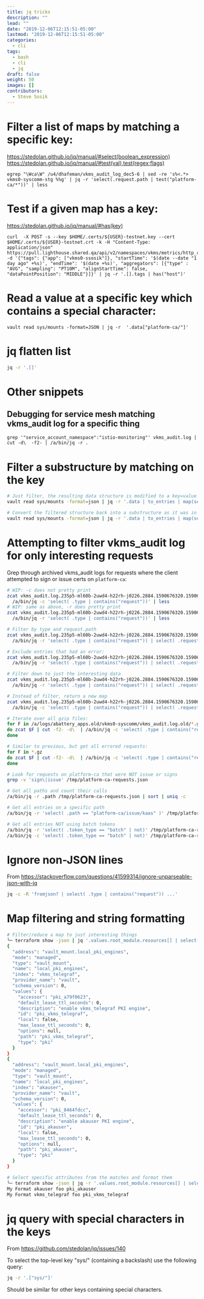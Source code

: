 ```yaml
---
title: jq tricks
description: ""
lead: ""
date: "2019-12-06T12:15:51-05:00"
lastmod: "2019-12-06T12:15:51-05:00"
categories:
  - cli
tags:
  - bash
  - cli
  - jq
draft: false
weight: 50
images: []
contributors:
  - Steve Sosik
---
```


# Filter a list of maps by matching a specific key:
<https://stedolan.github.io/jq/manual/#select(boolean_expression)>
<https://stedolan.github.io/jq/manual/#test(val),test(regex;flags)>
```
egrep "\Wca\W" /u4/dhafeman/vkms_audit_log_dec5-6 | sed -re 's%<.*> vkms0-syscomm-stg %%g' | jq -r 'select(.request.path | test("platform-ca/*"))' | less
```

# Test if a given map has a key:
<https://stedolan.github.io/jq/manual/#has(key)>
```
curl  -X POST -s --key $HOME/.certs/${USER}-testnet.key --cert $HOME/.certs/${USER}-testnet.crt -k -H "Content-Type: application/json" https://pull.lighthouse.shared.qa/api/v2/namespaces/vkms/metrics/http_response_time.gauge/query -d '{"tags": {"app": ["vkms0-ssosik"]}, "startTime": '$(date --date "1 day ago" +%s)', "endTime": '$(date +%s)', "aggregators": [{"type" : "AVG", "sampling": "PT10M", "alignStartTime": false, "dataPointPosition": "MIDDLE"}]}' | jq -r '.[].tags | has("host")'
```

# Read a value at a specific key which contains a special character:

```
vault read sys/mounts -format=JSON | jq -r  '.data["platform-ca/"]'
```

# jq flatten list

```bash
jq -r '.[]'
```

# Other snippets

## Debugging for service mesh matching vkms_audit log for a specific thing
```
grep '"service_account_namespace":"istio-monitoring"' vkms_audit.log | cut -d\  -f2- | /a/bin/jq -r .
```

# Filter a substructure by matching on the key

```bash
# Just filter, the resulting data structure is modified to a key=value format
vault read sys/mounts -format=json | jq -r '.data | to_entries | map(select(.key | match("<submatch string>")))'

# Convert the filtered structure back into a substructure as it was in the original data
vault read sys/mounts -format=json | jq -r '.data | to_entries | map(select(.key | match("test"))) | map(.value)'
```

# Attempting to filter vkms_audit log for only interesting requests

Grep through archived vkms_audit logs for requests where the client attempted to
sign or issue certs on `platform-ca`:

```bash
# WIP: -c does not pretty print
zcat vkms_audit.log.235p5-ml60b-2uwd4-h22rh-j0226.2884.1590676320.1590676462.gz | cut -f2- -d\  | \
  /a/bin/jq -c 'select( .type | contains("request"))' | less
# WIP: same as above, -r does pretty print
zcat vkms_audit.log.235p5-ml60b-2uwd4-h22rh-j0226.2884.1590676320.1590676462.gz | cut -f2- -d\  | \
  /a/bin/jq -r 'select( .type | contains("request"))' | less

# Filter by type and request.path
zcat vkms_audit.log.235p5-ml60b-2uwd4-h22rh-j0226.2884.1590676320.1590676462.gz | cut -f2- -d\  | \
  /a/bin/jq -r 'select( .type | contains("request")) | select( .request.path | contains("platform-ca"))' | less

# Exclude entries that had an error:
zcat vkms_audit.log.235p5-ml60b-2uwd4-h22rh-j0226.2884.1590676320.1590676462.gz | cut -f2- -d\  | \
  /a/bin/jq -r 'select( .type | contains("request")) | select( .request.path | contains("platform-ca")) | select( has("error") | not)' | less

# Filter down to just the interesting data
zcat vkms_audit.log.235p5-ml60b-2uwd4-h22rh-j0226.2884.1590676320.1590676462.gz | cut -f2- -d\  | \
  /a/bin/jq -r 'select( .type | contains("request")) | select( .request.path | contains("platform-ca")) | select( has("error") | not) | .time, .auth.metadata.role, .auth.display_name, .auth.token_type, .request.path' | less

# Instead of filter, return a new map
zcat vkms_audit.log.235p5-ml60b-2uwd4-h22rh-j0226.2884.1590676320.1590676462.gz | cut -f2- -d\  | \
  /a/bin/jq -c 'select( .type | contains("request")) | select( .request.path | contains("platform-ca")) | select( has("error") | not) | {time: .time, role: .auth.metadata.role, name: .auth.display_name, token_type: .auth.token_type, path: .request.path}' | less

# Iterate over all gzip files:
for F in /a/logs/abattery_apps.old/vkms0-syscomm/vkms_audit.log.old/*.gz
do zcat $F | cut -f2- -d\  | /a/bin/jq -c 'select( .type | contains("request")) | select( .request.path | contains("platform-ca")) | select( has("error") | not) | {time: .time, role: .auth.metadata.role, name: .auth.display_name, token_type: .auth.token_type, path: .request.path}' >> /tmp/platform-ca-requests.json
done

# Similar to previous, but get all errored requests:
for F in *.gz
do zcat $F | cut -f2- -d\  | /a/bin/jq -c 'select( .type | contains("request")) | select( .request.path | contains("platform-ca")) | select( has("error")) | {time: .time, role: .auth.metadata.role, name: .auth.display_name, token_type: .auth.token_type, path: .request.path}' >> /tmp/platform-ca-error-requests.json
done

# Look for requests on platform-ca that were NOT issue or signs
grep -v 'sign\|issue' /tmp/platform-ca-requests.json

# Get all paths and count their calls
/a/bin/jq -r .path /tmp/platform-ca-requests.json | sort | uniq -c

# Get all entries on a specific path
/a/bin/jq -r 'select( .path == "platform-ca/issue/kaas" )' /tmp/platform-ca-requests.json | less

# Get all entries NOT using batch tokens
/a/bin/jq -r 'select( .token_type == "batch" | not)' /tmp/platform-ca-requests.json | less
/a/bin/jq -c 'select( .token_type == "batch" | not)' /tmp/platform-ca-requests.json
```

# Ignore non-JSON lines

From https://stackoverflow.com/questions/41599314/ignore-unparseable-json-with-jq

```bash
jq -c -R 'fromjson? | select( .type | contains("request")) ...'
```

# Map filtering and string formatting

```bash
# Filter/reduce a map to just interesting things
╰─ terraform show -json | jq '.values.root_module.resources[] | select(.address == "vault_mount.local_pki_engines")'
{
  "address": "vault_mount.local_pki_engines",
  "mode": "managed",
  "type": "vault_mount",
  "name": "local_pki_engines",
  "index": "vkms_telegraf",
  "provider_name": "vault",
  "schema_version": 0,
  "values": {
    "accessor": "pki_a79f0623",
    "default_lease_ttl_seconds": 0,
    "description": "enable vkms_telegraf PKI engine",
    "id": "pki_vkms_telegraf",
    "local": false,
    "max_lease_ttl_seconds": 0,
    "options": null,
    "path": "pki_vkms_telegraf",
    "type": "pki"
  }
}
{
  "address": "vault_mount.local_pki_engines",
  "mode": "managed",
  "type": "vault_mount",
  "name": "local_pki_engines",
  "index": "akauser",
  "provider_name": "vault",
  "schema_version": 0,
  "values": {
    "accessor": "pki_8464fdcc",
    "default_lease_ttl_seconds": 0,
    "description": "enable akauser PKI engine",
    "id": "pki_akauser",
    "local": false,
    "max_lease_ttl_seconds": 0,
    "options": null,
    "path": "pki_akauser",
    "type": "pki"
  }
}

# Select specific attributes from the matches and format them
╰─ terraform show -json | jq -r '.values.root_module.resources[] | select(.address == "vault_mount.local_pki_engines") | "My Format \(.index) foo \(.values.path)"'
My Format akauser foo pki_akauser
My Format vkms_telegraf foo pki_vkms_telegraf
```

# jq query with special characters in the keys

From <https://github.com/stedolan/jq/issues/140>

To select the top-level key "sys/" (containing a backslash) use the following
query:
```bash
jq -r '.["sys/"]'
```

Should be similar for other keys containing special characters.
